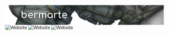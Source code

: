 <img align="right" src="https://github.com/bermarte/bermarte/blob/master/bermarte.webp">  

![Website](https://img.shields.io/website?down_message=down&label=website&logo=deviantart&up_color=green&up_message=art&url=https%3A%2F%2Fwww.deviantart.com%2Fbermarte)
![Website](https://img.shields.io/website?logo=youtube&up_color=green&up_message=youtube&url=https%3A%2F%2Fwww.youtube.com%2Fchannel%2FUCDzbI9k3mfPx1xPMrJY5IMA)
![Website](https://img.shields.io/website?url=https%3A%2F%2Fgoogle.com)  


<!--

**bermarte/bermarte** is a ✨ _special_ ✨ repository because its `README.md` (this file) appears on your GitHub profile.
### Hi there 👋
![bermarte's github stats](https://github-readme-stats.vercel.app/api?username=bermarte&show_icons=false&hide_border=true?count_private=true&hide_rank=true&show_owner=true&line_height=14&hide_title=true&layout=compact&text_color=798080)

[![HitCount](http://hits.dwyl.com/bermarte/bermarte.svg)](http://hits.dwyl.com/bermarte/)

Here are some ideas to get you started:

- 🔭 I’m currently working on ...
- 🌱 I’m currently learning ...
- 👯 I’m looking to collaborate on ...
- 🤔 I’m looking for help with ...
- 💬 Ask me about ...
- 📫 How to reach me: ...
- 😄 Pronouns: ...
- ⚡ Fun fact: ...
-->
